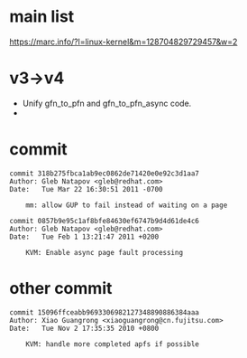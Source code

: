 # main list
https://marc.info/?l=linux-kernel&m=128704829729457&w=2


# v3->v4
* Unify  gfn_to_pfn and gfn_to_pfn_async code.
*
# commit 
```
commit 318b275fbca1ab9ec0862de71420e0e92c3d1aa7
Author: Gleb Natapov <gleb@redhat.com>
Date:   Tue Mar 22 16:30:51 2011 -0700

    mm: allow GUP to fail instead of waiting on a page

commit 0857b9e95c1af8bfe84630ef6747b9d4d61de4c6
Author: Gleb Natapov <gleb@redhat.com>
Date:   Tue Feb 1 13:21:47 2011 +0200

    KVM: Enable async page fault processing
```


# other commit
```
commit 15096ffceabb9693306982127348890886384aaa
Author: Xiao Guangrong <xiaoguangrong@cn.fujitsu.com>
Date:   Tue Nov 2 17:35:35 2010 +0800

    KVM: handle more completed apfs if possible
```
